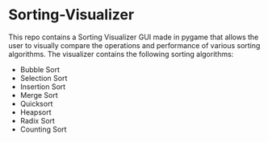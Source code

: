 # Sorting-Visualizer
This repo contains a Sorting Visualizer GUI made in pygame that allows the user to visually compare the operations and performance of various sorting algorithms. The visualizer contains the following sorting algorithms:
  - Bubble Sort
  - Selection Sort
  - Insertion Sort
  - Merge Sort
  - Quicksort
  - Heapsort
  - Radix Sort
  - Counting Sort
